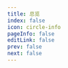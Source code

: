 ```yaml
---
title: 总览
index: false
icon: circle-info
pageInfo: false
editLink: false
prev: false
next: false
---
```


